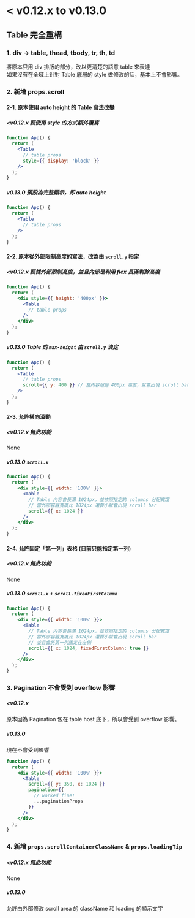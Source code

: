 # < v0.12.x to v0.13.0

## Table 完全重構

### 1. div -> table, thead, tbody, tr, th, td
將原本只用 div 排版的部分，改以更清楚的語意 table 來表達 <br />
如果沒有在全域上針對 Table 底層的 style 做修改的話，基本上不會影響。

### 2. 新增 props.scroll

#### 2-1. 原本使用 auto height 的 Table 寫法改變
##### <v0.12.x 要使用 style 的方式額外覆寫

```jsx
function App() {
  return (
    <Table
      // table props
      style={{ display: 'block' }}
    />
  );
}
```

##### v0.13.0 預設為完整顯示，即 auto height

```jsx
function App() {
  return (
    <Table
      // table props
    />
  );
}
```

#### 2-2. 原本從外部限制高度的寫法，改為由 `scroll.y` 指定
##### <v0.12.x 要從外部限制高度，並且內部是利用 flex 長滿剩餘高度

```jsx
function App() {
  return (
    <div style={{ height: '400px' }}>
      <Table
        // table props
      />
    </div>
  );
}
```

##### v0.13.0 Table 的 `max-height` 由 `scroll.y` 決定

```jsx
function App() {
  return (
    <Table
      // table props
      scroll={{ y: 400 }} // 當內容超過 400px 高度，就會出現 scroll bar
    />
  );
}
```

#### 2-3. 允許橫向滾動
##### <v0.12.x 無此功能

None

##### v0.13.0 `scroll.x`

```jsx
function App() {
  return (
    <div style={{ width: '100%' }}>
      <Table
        // Table 內容會長滿 1024px，並依照指定的 columns 分配寬度
        // 當外部容器寬度比 1024px 還要小就會出現 scroll bar
        scroll={{ x: 1024 }}
      />
    </div>
  );
}
```

#### 2-4. 允許固定「第一列」表格 (目前只能指定第一列)
##### <v0.12.x 無此功能

None

##### v0.13.0 `scroll.x` + `scroll.fixedFirstColumn`

```jsx
function App() {
  return (
    <div style={{ width: '100%' }}>
      <Table
        // Table 內容會長滿 1024px，並依照指定的 columns 分配寬度
        // 當外部容器寬度比 1024px 還要小就會出現 scroll bar
        // 並且會將第一列固定在左側
        scroll={{ x: 1024, fixedFirstColumn: true }}
      />
    </div>
  );
}
```

### 3. Pagination 不會受到 overflow 影響

##### <v0.12.x

原本因為 Pagination 包在 table host 底下，所以會受到 overflow 影響。

##### v0.13.0

現在不會受到影響

```jsx
function App() {
  return (
    <div style={{ width: '100%' }}>
      <Table
        scroll={{ y: 350, x: 1024 }}
        pagination={{
          // worked fine!
          ...paginationProps
        }}
      />
    </div>
  );
}
```

### 4. 新增 `props.scrollContainerClassName` & `props.loadingTip`

##### <v0.12.x 無此功能

None

##### v0.13.0
允許由外部修改 scroll area 的 className 和 loading 的顯示文字